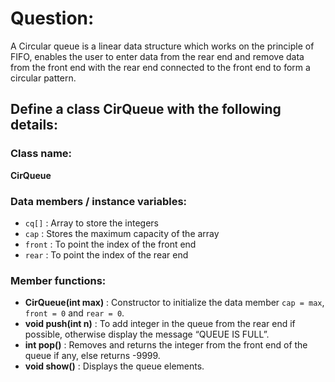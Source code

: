 # Question:

A Circular queue is a linear data structure which works on the principle of FIFO, enables the user to enter data from the rear end and remove data from the front end with the rear end connected to the front end to form a circular pattern.

## Define a class CirQueue with the following details:

### Class name:
**CirQueue**

### Data members / instance variables:
- `cq[]` : Array to store the integers
- `cap` : Stores the maximum capacity of the array
- `front` : To point the index of the front end
- `rear` : To point the index of the rear end

### Member functions:
- **CirQueue(int max)** : Constructor to initialize the data member `cap = max`, `front = 0` and `rear = 0`.
- **void push(int n)** : To add integer in the queue from the rear end if possible, otherwise display the message “QUEUE IS FULL”.
- **int pop()** : Removes and returns the integer from the front end of the queue if any, else returns -9999.
- **void show()** : Displays the queue elements.

